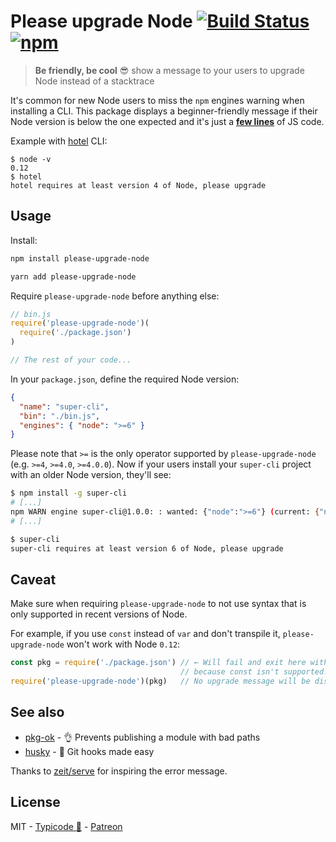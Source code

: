 # Please upgrade Node [![Build Status](https://travis-ci.org/typicode/please-upgrade-node.svg?branch=master)](https://travis-ci.org/typicode/please-upgrade-node) [![npm](https://img.shields.io/npm/v/please-upgrade-node.svg)](https://www.npmjs.com/package/please-upgrade-node)

> __Be friendly, be cool__ :sunglasses: show a message to your users to upgrade Node instead of a stacktrace 

It's common for new Node users to miss the `npm` engines warning when installing a CLI. This package displays a beginner-friendly message if their Node version is below the one expected and it's just a [__few lines__](index.js) of JS code.

Example with [hotel](https://github.com/typicode/hotel) CLI:

```
$ node -v
0.12
$ hotel
hotel requires at least version 4 of Node, please upgrade
```

## Usage

Install:

```sh
npm install please-upgrade-node

yarn add please-upgrade-node
```

Require `please-upgrade-node` before anything else:

```js
// bin.js
require('please-upgrade-node')(
  require('./package.json')
)

// The rest of your code...
```

In your `package.json`, define the required Node version:

```json
{ 
  "name": "super-cli",
  "bin": "./bin.js",
  "engines": { "node": ">=6" }
}
```

Please note that `>=` is the only operator supported by `please-upgrade-node` (e.g. `>=4`, `>=4.0`, `>=4.0.0`). Now if your users install your `super-cli` project with an older Node version, they'll see:

```sh
$ npm install -g super-cli
# [...]
npm WARN engine super-cli@1.0.0: : wanted: {"node":">=6"} (current: {"node":"4.8.3","npm":"2.15.11"})
# [...]
```

```sh
$ super-cli
super-cli requires at least version 6 of Node, please upgrade
```

## Caveat

Make sure when requiring `please-upgrade-node` to not use syntax that is only supported in recent versions of Node.

For example, if you use `const` instead of `var` and don't transpile it, `please-upgrade-node` won't work with Node `0.12`:

```js
const pkg = require('./package.json') // ← Will fail and exit here with Node 0.12,
                                      // because const isn't supported.
require('please-upgrade-node')(pkg)   // No upgrade message will be displayed :(
```

## See also

* [pkg-ok](https://github.com/typicode/pkg-ok) - :ok_hand: Prevents publishing a module with bad paths
* [husky](https://github.com/typicode/husky) - :dog: Git hooks made easy

Thanks to [zeit/serve](https://github.com/zeit/serve) for inspiring the error message.

## License

MIT - [Typicode :cactus:](https://github.com/typicode) - [Patreon](https://patreon.com/typicode)
